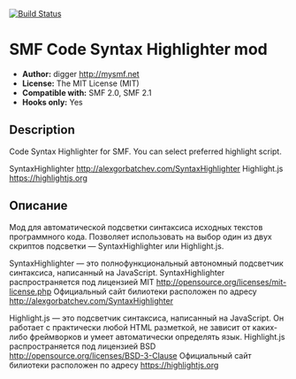 [![Build Status](https://travis-ci.org/realdigger/SMF-SyntaxHighlighter.svg?branch=master)](https://travis-ci.org/realdigger/SMF-SyntaxHighlighter)
# SMF Code Syntax Highlighter mod
* **Author:** digger http://mysmf.net
* **License:** The MIT License (MIT)
* **Compatible with:** SMF 2.0, SMF 2.1
* **Hooks only:** Yes

## Description
Code Syntax Highlighter for SMF. You can select preferred highlight script.

SyntaxHighlighter http://alexgorbatchev.com/SyntaxHighlighter
Highlight.js https://highlightjs.org

## Описание
Мод для автоматической подсветки синтаксиса исходных текстов программного кода. Позволяет использовать на выбор один из двух скриптов подсветки — SyntaxHighlighter или Highlight.js.

SyntaxHighlighter — это полнофункциональный автономный подсветчик синтаксиса, написанный на JavaScript.
SyntaxHighlighter распространяется под лицензией MIT http://opensource.org/licenses/mit-license.php
Официальный сайт билиотеки расположен по адресу http://alexgorbatchev.com/SyntaxHighlighter

Highlight.js — это подсветчик синтаксиса, написанный на JavaScript. Он работает с практически любой HTML разметкой, не зависит от каких-либо фреймворков и умеет автоматически определять язык.
Highlight.js распространяется под лицензией BSD http://opensource.org/licenses/BSD-3-Clause
Официальный сайт билиотеки расположен по адресу https://highlightjs.org